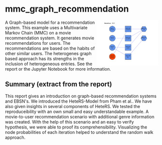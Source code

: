 # mmc_graph_recommendation

<img src="result.png" width=40% align="right" />

A Graph-based model for a recommendation system. 
This example uses a Multivariate Markov Chain (MMC) on a movie recommendation system.
It generates movie recommendations for users. The recommendations are based on the habits of other similar users.
The heterogenes graph based approach has its strengths in the inclusion of heterogeneous entries.
See the report or the Jupyter Notebook for more information.

## Summary (extract from the report)
This report gives an introduction on graph-based recommendation systems and EBSN's. We introduced the HeteRS-Model from Pham et al.. We have also given insights in several components of HeteRS.
We tested the reproduceibility with an own small and easy understandable example. A movie-to-user recommendation scenario with additional genre information was created. With the help of this scenario and an easy to verify hypothesis, we were able to proof its comprehensibility. Visualizing the node probabilities of each iteration helped to understand the random walk approach. 

